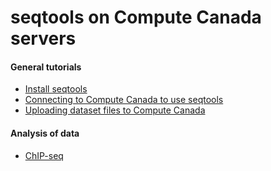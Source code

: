 # seqtools on Compute Canada servers

#### General tutorials

* [Install seqtools](install.md)
* [Connecting to Compute Canada to use seqtools](connect.md)
* [Uploading dataset files to Compute Canada](upload.md)

#### Analysis of data

* [ChIP-seq](chipseq.md)
